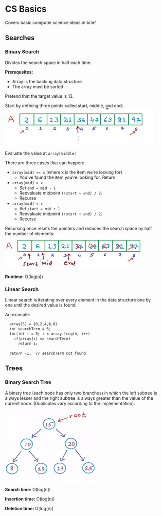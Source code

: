 # CS Basics
Covers basic computer science ideas in brief

## Searches
### Binary Search
Divides the search space in half each time.

**Prerequsites:**
 * Array is the backing data structure
 * The array must be sorted

Pretend that the target value is 13.

Start by defining three points called start, middle, and end:
![](https://github.com/jtcotton63/cs-basics/blob/master/images/searches/binary/define-pointers.png)

Evaluate the value at ````array[middle]````

There are three cases that can happen:
 * ````array[mid] == x```` (where x is the item we're looking for)
   * You've found the item you're looking for. Return.
 * ````array[mid] > x````
   * Set ````end = mid - 1````
   * Reevaluate midpoint ````((start + end) / 2)````
   * Recurse
 * ````array[mid] < x````
   * Set ````start = mid + 1````
   * Reevaluate midpoint ````((start + end) / 2)````
   * Recurse
 
Recursing once resets the pointers and reduces the search space by half the number of elements:
![](https://github.com/jtcotton63/cs-basics/blob/master/images/searches/binary/resetting-pointers.png)

 **Runtime:** O(log(n))
 
### Linear Search
Linear search is iterating over every element in the data structure one by one until the desired value is found.

An example:
````
  array[5] = {0,2,4,6,8}
  int searchTerm = 6;
  for(int i = 0; i < array.length; i++)
    if(array[i] == searchTerm)
      return i;
      
  return -1;  // searchTerm not found
````

## Trees
### Binary Search Tree
A binary tree (each node has only two branches) in which the left subtree is always lesser and the right subtree is always greater than the value of the current node. (Duplicates vary according to the implementation).

![](https://github.com/jtcotton63/cs-basics/blob/master/images/trees/binary-search/example.png)

**Search time:** O(log(n))

**Insertion time:** O(log(n))

**Deletion time:** O(log(n))
 
 
